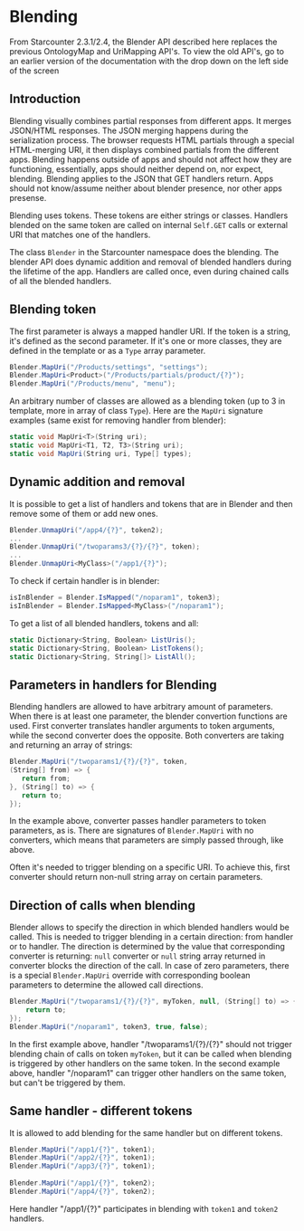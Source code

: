 # Blending

<section class="hero">From Starcounter 2.3.1/2.4, the Blender API described here replaces the previous OntologyMap and UriMapping API's. To view the old API's, go to an earlier version of the documentation with the drop down on the left side of the screen</section>

## Introduction

Blending visually combines partial responses from different apps. It merges JSON/HTML responses. The JSON merging happens during the serialization process. The browser requests HTML partials through a special HTML-merging URI, it then displays combined partials from the different apps. Blending happens outside of apps and should not affect how they are functioning, essentially, apps should neither depend on, nor expect, blending. Blending applies to the JSON that GET handlers return. Apps should not know/assume neither about blender presence, nor other apps presense.

Blending uses tokens. These tokens are either strings or classes. Handlers blended on the same token are called on internal `Self.GET` calls or external URI that matches one of the handlers.

The class `Blender` in the Starcounter namespace does the blending. The blender API does dynamic addition and removal of blended handlers during the lifetime of the app. Handlers are called once, even during chained calls of all the blended handlers.

## Blending token

The first parameter is always a mapped handler URI. If the token is a string, it's defined as the second parameter. If it's one or more classes, they are defined in the template or as a `Type` array parameter.

```cs
Blender.MapUri("/Products/settings", "settings");
Blender.MapUri<Product>("/Products/partials/product/{?}");
Blender.MapUri("/Products/menu", "menu");
```

An arbitrary number of classes are allowed as a blending token (up to 3 in template, more in array of class `Type`). Here are the `MapUri` signature examples (same exist for removing handler from blender): 

```cs
static void MapUri<T>(String uri);
static void MapUri<T1, T2, T3>(String uri);
static void MapUri(String uri, Type[] types);
```

## Dynamic addition and removal

It is possible to get a list of handlers and tokens that are in Blender and then remove some of them or add new ones.
```cs
Blender.UnmapUri("/app4/{?}", token2);
...
Blender.UnmapUri("/twoparams3/{?}/{?}", token);
...
Blender.UnmapUri<MyClass>("/app1/{?}");
```

To check if certain handler is in blender:
```cs
isInBlender = Blender.IsMapped("/noparam1", token3);
isInBlender = Blender.IsMapped<MyClass>("/noparam1");
```

To get a list of all blended handlers, tokens and all:
```cs
static Dictionary<String, Boolean> ListUris();
static Dictionary<String, Boolean> ListTokens();
static Dictionary<String, String[]> ListAll();
```

## Parameters in handlers for Blending

Blending handlers are allowed to have arbitrary amount of parameters. When there is at least one parameter, the blender convertion functions are used. First converter translates handler arguments to token arguments, while the second converter does the opposite. Both converters are taking and returning an array of strings:
```cs
Blender.MapUri("/twoparams1/{?}/{?}", token,
(String[] from) => {
   return from;
}, (String[] to) => {
   return to;
});
```

In the example above, converter passes handler parameters to token parameters, as is. There are signatures of `Blender.MapUri` with no converters, which means that parameters are simply passed through, like above.

Often it's needed to trigger blending on a specific URI. To achieve this, first converter should return non-null string array on certain parameters.

## Direction of calls when blending

Blender allows to specify the direction in which blended handlers would be called. This is needed to trigger blending in a certain direction: from handler or to handler. The direction is determined by the value that corresponding converter is returning: `null` converter or `null` string array returned in converter blocks the direction of the call. In case of zero parameters, there is a special `Blender.MapUri` override with corresponding boolean parameters to determine the allowed call directions.

```cs
Blender.MapUri("/twoparams1/{?}/{?}", myToken, null, (String[] to) => {
    return to;
});
Blender.MapUri("/noparam1", token3, true, false);
```
In the first example above, handler "/twoparams1/{?}/{?}" should not trigger blending chain of calls on token `myToken`, but it can be called when blending is triggered by other handlers on the same token.
In the second example above, handler "/noparam1" can trigger other handlers on the same token, but can't be triggered by them.

## Same handler - different tokens

It is allowed to add blending for the same handler but on different tokens.
```cs
Blender.MapUri("/app1/{?}", token1);
Blender.MapUri("/app2/{?}", token1);
Blender.MapUri("/app3/{?}", token1);
 
Blender.MapUri("/app1/{?}", token2);
Blender.MapUri("/app4/{?}", token2);
```

Here handler "/app1/{?}" participates in blending with `token1` and `token2` handlers.